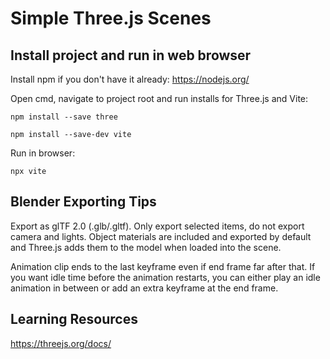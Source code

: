 # Simple Three.js Scenes

## Install project and run in web browser

Install npm if you don't have it already: https://nodejs.org/

Open cmd, navigate to project root and run installs for Three.js and Vite:

```
npm install --save three
```

```
npm install --save-dev vite
```

Run in browser:

```
npx vite
```

## Blender Exporting Tips

Export as glTF 2.0 (.glb/.gltf). Only export selected items, do not export camera and lights. Object materials are included and exported by default and Three.js adds them to the model when loaded into the scene.

Animation clip ends to the last keyframe even if end frame far after that. If you want idle time before the animation restarts, you can either play an idle animation in between or add an extra keyframe at the end frame.

## Learning Resources

https://threejs.org/docs/
